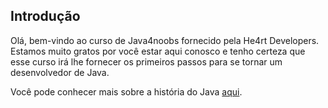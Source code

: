 ## Introdução

Olá, bem-vindo ao curso de Java4noobs fornecido pela He4rt Developers. Estamos muito gratos por você estar aqui conosco e tenho certeza que esse curso irá lhe fornecer os primeiros passos para se tornar um desenvolvedor de Java.

Você pode conhecer mais sobre a história do Java <a href="https://tableless.com.br/java-origem/">aqui</a>.